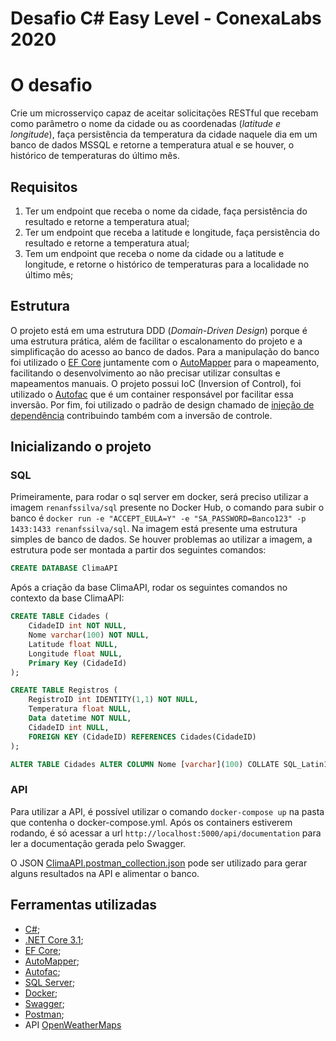 # Desafio C# Easy Level - ConexaLabs 2020

# O desafio

Crie um microsserviço capaz de aceitar solicitações RESTful que recebam como parâmetro o nome da cidade ou as coordenadas (*latitude e longitude*), faça persistência da temperatura da cidade naquele dia em um banco de dados MSSQL e retorne a temperatura atual e se houver, o histórico de temperaturas do último mês.

## Requisitos

1. Ter um endpoint que receba o nome da cidade, faça persistência do resultado e retorne a temperatura atual;
2. Ter um endpoint que receba a latitude e longitude, faça persistência do resultado e retorne a temperatura atual;
3. Tem um endpoint que receba o nome da cidade ou a latitude e longitude, e retorne o histórico de temperaturas para a localidade no último mês;

## Estrutura

O projeto está em uma estrutura DDD (*Domain-Driven Design*) porque é uma estrutura prática, além de facilitar o escalonamento do projeto e a simplificação do acesso ao banco de dados.
Para a manipulação do banco foi utilizado o [EF Core](https://docs.microsoft.com/pt-br/ef/core/) juntamente com o [AutoMapper](https://docs.automapper.org/en/stable/Getting-started.html) para o mapeamento, facilitando o desenvolvimento ao não precisar utilizar consultas e mapeamentos manuais.
O projeto possui IoC (Inversion of Control), foi utilizado o [Autofac](https://autofac.org/) que é um container responsável por facilitar essa inversão.
Por fim, foi utilizado o padrão de design chamado de [injeção de dependência](https://docs.microsoft.com/pt-br/aspnet/core/fundamentals/dependency-injection?view=aspnetcore-3.1) contribuindo também com a inversão de controle.

## Inicializando o projeto

### SQL
Primeiramente, para rodar o sql server em docker, será preciso utilizar a imagem `renanfssilva/sql` presente no Docker Hub, o comando para subir o banco é `docker run -e "ACCEPT_EULA=Y" -e "SA_PASSWORD=Banco123" -p 1433:1433 renanfssilva/sql`. Na imagem está presente uma estrutura simples de banco de dados. Se houver problemas ao utilizar a imagem, a estrutura pode ser montada a partir dos seguintes comandos:

```sql
CREATE DATABASE ClimaAPI
```

Após a criação da base ClimaAPI, rodar os seguintes comandos no contexto da base ClimaAPI:

```sql
CREATE TABLE Cidades (
	CidadeID int NOT NULL,
	Nome varchar(100) NOT NULL,
	Latitude float NULL,
	Longitude float NULL,
	Primary Key (CidadeId)
);

CREATE TABLE Registros (
	RegistroID int IDENTITY(1,1) NOT NULL,
	Temperatura float NULL,
	Data datetime NOT NULL,
	CidadeID int NULL,
	FOREIGN KEY (CidadeID) REFERENCES Cidades(CidadeID)
);

ALTER TABLE Cidades ALTER COLUMN Nome [varchar](100) COLLATE SQL_Latin1_General_CP1_CI_AI
```
### API
Para utilizar a API, é possível utilizar o comando `docker-compose up` na pasta que contenha o docker-compose.yml. Após os containers estiverem rodando, é só acessar a url `http://localhost:5000/api/documentation` para ler a documentação gerada pelo Swagger.

O JSON [ClimaAPI.postman_collection.json](https://github.com/renanfssilva/desafio-csharp-easy-level/blob/master/ClimaAPI.postman_collection.json) pode ser utilizado para gerar alguns resultados na API e alimentar o banco.

## Ferramentas utilizadas

* [C#](https://docs.microsoft.com/pt-br/dotnet/csharp/);
* [.NET Core 3.1](https://docs.microsoft.com/pt-br/dotnet/core/introduction);
* [EF Core](https://docs.microsoft.com/pt-br/ef/core/);
* [AutoMapper](https://docs.automapper.org/en/stable/Getting-started.html);
* [Autofac](https://autofac.org/);
* [SQL Server](https://docs.microsoft.com/pt-br/sql/sql-server/?view=sql-server-ver15);
* [Docker](https://www.docker.com/);
* [Swagger](https://swagger.io/);
* [Postman](https://www.postman.com/);
* API [OpenWeatherMaps](https://openweathermap.org)

